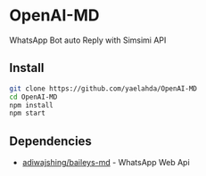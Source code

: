 # OpenAI-MD
WhatsApp Bot auto Reply with Simsimi API

## Install
```bash
git clone https://github.com/yaelahda/OpenAI-MD
cd OpenAI-MD
npm install
npm start
```

## Dependencies
- [adiwajshing/baileys-md](https://github.com/adiwajshing/Baileys/tree/multi-device/) - WhatsApp Web Api
